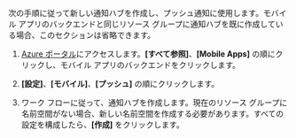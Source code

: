 次の手順に従って新しい通知ハブを作成し、プッシュ通知に使用します。モバイル アプリのバックエンドと同じリソース グループに通知ハブを既に作成している場合、このセクションは省略できます。

1. [Azure ポータル]にアクセスします。**[すべて参照]**、**[Mobile Apps]** の順にクリックし、モバイル アプリのバックエンドをクリックします。

2. **[設定]**、**[モバイル]**、**[プッシュ]** の順にクリックします。

2. ワーク フローに従って、通知ハブを作成します。現在のリソース グループに名前空間がない場合、新しい名前空間を作成する必要があります。すべての設定を構成したら、**[作成]** をクリックします。


[Azure ポータル]: https://portal.azure.com/

<!---HONumber=Nov15_HO2-->